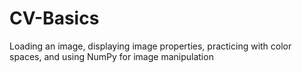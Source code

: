 # CV-Basics
Loading an image, displaying image properties, practicing with color spaces, and using NumPy for image manipulation
